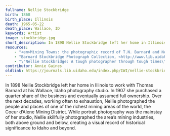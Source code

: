 ```yaml
---
fullname: Nellie Stockbridge
birth: 1868
birth_place: Illinois
death: 1965-05-22
death_place: Wallace, ID
keywords: Artist
image: stockbridge.jpg
short_description: In 1898 Nellie Stockbridge left her home in Illinois to work with Thomas Barnard at his Wallace, Idaho photo studio. In 1907 she purchased a quarter share of the business and eventually assumed full ownership. Nellie photographed the people and places of the Coeur d'Alene mining district, creating a visual record of historical significance to Idaho and beyond.
resources: 
    - "<em>Mining Towns: the photographic record of T.N. Barnard and Nellie Stockbridge from the Coeur d'Alenes</em>, Patricia Hart &amp; Ivar Nelson. 1993."
    - "Barnard Stockbridge Photograph Collection, <http://www.lib.uidaho.edu/digital/barstock/>"
    - "\"Nellie Stockbridge: A tough photographer through tough times\", <https://www.cdapress.com/archive/article-39017cc5-a6df-5ac6-a3b2-a06609e05cf6.html>"
contributor: Annie Gaines
oldlink: https://journals.lib.uidaho.edu/index.php/IWI/nellie-stockbridge
---
```


In 1898 Nellie Stockbridge left her home in Illinois to work with Thomas Barnard at his Wallace, Idaho photography studio. In 1907 she purchased a quarter share of the business and eventually assumed full ownership. Over the next decades, working often to exhaustion, Nellie photographed the people and places of one of the richest mining areas of the world, the Coeur d’Alene Mining District. While portrait photography was the mainstay of her studio, Nellie skillfully photographed the area’s mining industries, both above ground and below, creating a visual record of historical significance to Idaho and beyond.
